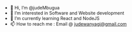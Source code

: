 - 👋 Hi, I’m @judeMbugua
- 👀 I’m interested in Software and Website development
- 🌱 I’m currently learning React and NodeJS
- 📫 How to reach me : Email @ judewanyagi@gmail.com

<!---
judeMbugua/judeMbugua is a ✨ special ✨ repository because its `README.md` (this file) appears on your GitHub profile.
You can click the Preview link to take a look at your changes.
--->
